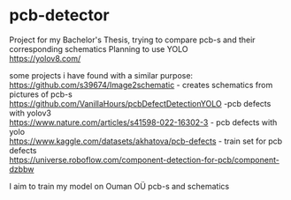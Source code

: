 # pcb-detector
Project for my Bachelor's Thesis, trying to compare pcb-s and their corresponding schematics
Planning to use YOLO  
https://yolov8.com/  

some projects i have found with a similar purpose:  
https://github.com/s39674/Image2schematic - creates schematics from pictures of pcb-s  
https://github.com/VanillaHours/pcbDefectDetectionYOLO -pcb defects with yolov3  
https://www.nature.com/articles/s41598-022-16302-3 - pcb defects with yolo  
https://www.kaggle.com/datasets/akhatova/pcb-defects - train set for pcb defects  
https://universe.roboflow.com/component-detection-for-pcb/component-dzbbw  


I aim to train my model on Ouman OÜ pcb-s and schematics
